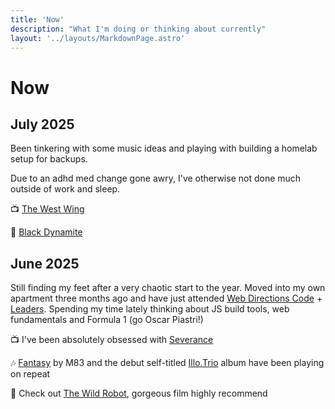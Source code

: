 ```yaml
---
title: 'Now'
description: "What I'm doing or thinking about currently"
layout: '../layouts/MarkdownPage.astro'
---
```


# Now

## July 2025

Been tinkering with some music ideas and playing with building a homelab setup for backups.

Due to an adhd med change gone awry, I've otherwise not done much outside of work and sleep.

📺 [The West Wing](https://www.imdb.com/title/tt0200276)

🎥 [Black Dynamite](https://www.imdb.com/title/tt1190536)

## June 2025

Still finding my feet after a very chaotic start to the year. Moved into my own apartment three months ago and have just
attended [Web Directions Code](https://webdirections.org/code/) + [Leaders](https://webdirections.org/leaders/).
Spending my time lately thinking about JS build tools, web fundamentals and Formula 1 (go Oscar Piastri!)

📺 I've been absolutely obsessed with [Severance](https://www.imdb.com/title/tt11280740/)

🎶 [Fantasy](https://rateyourmusic.com/release/album/m83/fantasy/) by M83 and the debut self-titled
[Illo.Trio](https://rateyourmusic.com/release/album/illo_trio/illo_trio/) album have been playing on repeat

🎥 Check out [The Wild Robot](https://letterboxd.com/film/the-wild-robot/), gorgeous film highly recommend
